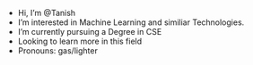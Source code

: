 -  Hi, I’m @Tanish 
-  I’m interested in Machine Learning and similiar Technologies.
-  I’m currently pursuing a Degree in CSE
-  Looking to learn more in this field
-  Pronouns: gas/lighter


<!---
Central-Suii/Central-Suii is a ✨ special ✨ repository because its `README.md` (this file) appears on your GitHub profile.
You can click the Preview link to take a look at your changes.
--->
